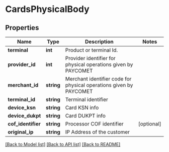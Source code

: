 # CardsPhysicalBody

## Properties
Name | Type | Description | Notes
------------ | ------------- | ------------- | -------------
**terminal** | **int** | Product or terminal Id. | 
**provider_id** | **int** | Provider identifier for physical operations given by PAYCOMET | 
**merchant_id** | **string** | Merchant identifier code for physical operations given by PAYCOMET | 
**terminal_id** | **string** | Terminal identifier | 
**device_ksn** | **string** | Card KSN info | 
**device_dukpt** | **string** | Card DUKPT info | 
**cof_identifier** | **string** | Processor COF identifier | [optional] 
**original_ip** | **string** | IP Address of the customer | 

[[Back to Model list]](../../README.md#documentation-for-models) [[Back to API list]](../../README.md#documentation-for-api-endpoints) [[Back to README]](../../README.md)

